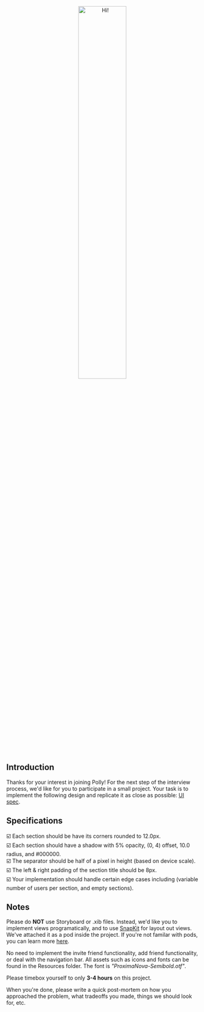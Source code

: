 <p align="center">
  <img src="https://i.imgur.com/9HwWvWa.png" width="50%" height="50%" alt="Hi!"/>
</p>

## Introduction

Thanks for your interest in joining Polly! For the next step of the interview process, we'd like for you to participate in a small project. Your task is to implement the following design and replicate it as close as possible: [UI spec](https://i.imgur.com/WN2ZRKw.png).

## Specifications

☑️ Each section should be have its corners rounded to 12.0px.  
☑️ Each section should have a shadow with 5% opacity, (0, 4) offset, 10.0 radius, and #000000.  
☑️ The separator should be half of a pixel in height (based on device scale).   
☑️ The left & right padding of the section title should be 8px.  
☑️ Your implementation should handle certain edge cases including (variable number of users per section, and empty sections).  

## Notes

Please do **NOT** use Storyboard or .xib files. Instead, we'd like you to implement views programatically, and to use [SnapKit](http://snapkit.io) for layout out views. We've attached it as a pod inside the project. If you're not familar with pods, you can learn more [here](http://cocoapods.org).

No need to implement the invite friend functionality, add friend functionality, or deal with the navigation bar. All assets such as icons and fonts can be found in the Resources folder. The font is *"ProximaNova-Semibold.otf"*. 

Please timebox yourself to only **3-4 hours** on this project.

When you're done, please write a quick post-mortem on how you approached the problem, what tradeoffs you made, things we should look for, etc.
